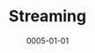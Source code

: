 ---
title: Streaming
date: 0005-01-01
ico: mdi:waveform
color:
  title: purple
  shade: 500
hardware:

  - type: Capture
    name: Elgato › HD60 S
    sub:
      - USB
    link: https://amazon.com/dp/B01DRWCOGA?tag=qrayg-20

  - type: Mic
    name: Shure › MV7
    sub:
      - USB
      - XLR
    link: https://amazon.com/dp/B08G7RG9ML?tag=qrayg-20

  - type: Strip HDCP
    name: OREI › HD-102
    sub:
      - HDMI
    link: https://amazon.com/dp/B005HXFARS?tag=qrayg-20

  - type: Game Room
    name: Web › pxl.media
    sub:
      - Game / console collection
    link: https://pxl.media/

---